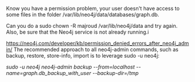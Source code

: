 Know you have a permission problem, your user doesn't have access to some files in the folder /var/lib/neo4j/data/databases/graph.db.

Can you do a sudo chown -R majroud /var/lib/neo4j/data and try again.
Also, be sure that the Neo4j service is not already running.i


https://neo4j.com/developer/kb/permission_denied_errors_after_neo4j_admin/
The recommended approach to all neo4j-admin commands, such as backup, restore, store-info, import is to leverage sudo -u neo4j:

*sudo -u neo4j neo4j-admin backup --from=localhost --name=graph.db_backup_with_user --backup-dir=/tmp*